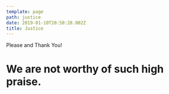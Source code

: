 ```yaml
---
template: page
path: justice
date: 2019-01-10T20:50:28.002Z
title: Justice
---
```

Please and Thank You!

# We are not worthy of such high praise.
